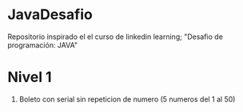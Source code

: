 # JavaDesafio

Repositorio inspirado el el curso de linkedin learning; "Desafio de programación: JAVA"

# Nivel 1
1. Boleto con serial sin repeticion de numero (5 numeros del 1 al 50)
